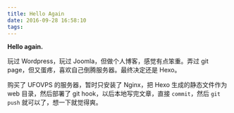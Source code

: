 ```yaml
---
title: Hello Again
date: 2016-09-28 16:58:10
tags:
---
```


**Hello again.**

玩过 Wordpress，玩过 Joomla，但做个人博客，感觉有点笨重。弄过 git page，但又蛋疼，喜欢自己倒腾服务器。最终决定还是 Hexo。

购买了 UFOVPS 的服务器，暂时只安装了 Nginx，把 Hexo 生成的静态文件作为 web 目录，然后部署了 git hook，以后本地写完文章，直接 `commit`，然后 `git push` 就可以了，想一下就觉得爽。